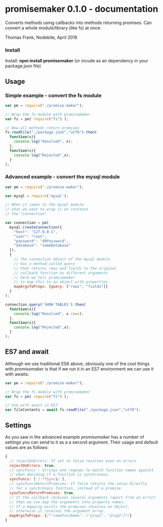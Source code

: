 # promisemaker 0.1.0 - documentation

Converts methods using callbacks into methods returning promises. Can convert a whole module/library (like fs) at once.

Thomas Frank, Nodebite, April 2016

### Install

Install: **npm install promisemaker**
(or incude as an dependency in your package.json file)

## Usage

### Simple example - convert the fs module
```javascript
var pm = require("./promise-maker");

// Wrap the fs module with promisemaker
var fs = pm( require("fs") );

// Now all methods return promises
fs.readFile("./package.json","utf8").then(
  function(x){
    console.log("Resolved", x);
  },
  function(x){
    console.log("Rejected",x);
  }
);
```

### Advanced example - convert the mysql module
```javascript
var pm = require("./promise-maker");

var mysql = require('mysql');

// When it comes to the mysql module
// what we want to wrap is an instance
// the "connection"

var connection = pm(
  mysql.createConnection({
    "host": "127.0.0.1",
    "user": "root",
    "password": "dbPassword",
    "database": "someDatabase"
  }),
  {
    // The connection object of the mysql module
    // has a method called query
    // that returns rows and fields to the original
    // callback function as different arguments
    // here we tell promisemaker
    // to map this to an object with properties
    mapArgsToProps: {query: ["rows", "fields"]}
  }
);

connection.query('SHOW TABLES').then(
  function(x){
    console.log("Resolved", x.rows);
  },
  function(x){
    console.log("Rejected",x);
  }
);
```

## ES7 and await
Although we use traditional ES6 above, obviously one of the
cool things with *promisemaker* is that if we run it in an
ES7 environment we can use it with awaits:
```javascript
var pm = require("./promise-maker");

// Wrap the fs module with promisemaker
var fs = pm( require("fs") );

// Use with await in ES7
var fileContents = await fs.readFile("./package.json","utf8");
``` 

## Settings
As you saw in the advanced example *promisemaker* has a number of settings you can send to it as a a second argument. Their usage and default values are as follows:
```javascript
{
  // rejectOnErrors: If set to false resolves even on errors.
  rejectOnErrors: true,
  // syncFuncs : Strings and regexps to match function names against
  // when deciding if a function is synchronous.
  syncFuncs: [ /.*?Sync$/ ],
  // syncFuncsReturnPromises: If false returns the value directly
  // for a synchronous function, instead of a promise
  syncFuncsReturnPromises: true,
  // If the callback receives several arguments (apart from an error)
  // then we can map the arguments into property names.
  // If a mapping exists the promises receives an object,
  // otherwise it receives the argument array.
  mapArgsToProps: {/*"someFuncName": ["prop1", "prop2"]*/}
}
```
